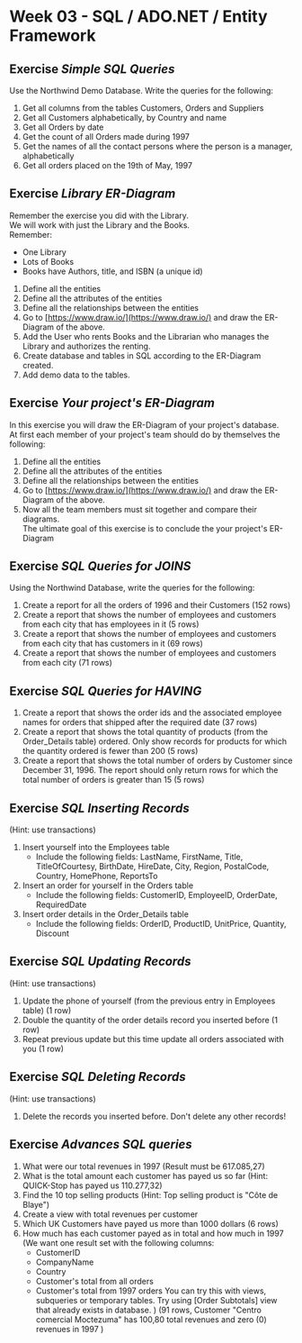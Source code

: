 # Week 03 - SQL / ADO.NET / Entity Framework

## Exercise *Simple SQL Queries*
Use the Northwind Demo Database. Write the queries for the following:  
1. Get all columns from the tables Customers, Orders and Suppliers  
2. Get all Customers alphabetically, by Country and name  
3. Get all Orders by date  
4. Get the count of all Orders made during 1997  
5. Get the names of all the contact persons where the person is a manager, alphabetically   
6. Get all orders placed on the 19th of May, 1997  

## Exercise *Library ER-Diagram*
Remember the exercise you did with the Library.  
We will work with just the Library and the Books.  
Remember:

+ One Library
+ Lots of Books
+ Books have Authors, title, and ISBN (a unique id)

1. Define all the entities  
2. Define all the attributes of the entities  
3. Define all the relationships between the entities  
4. Go to [https://www.draw.io/](https://www.draw.io/) and draw the ER-Diagram of the above.  
5. Add the User who rents Books and the Librarian who manages the Library and authorizes the renting.  
6. Create database and tables in SQL according to the ER-Diagram created.  
7. Add demo data to the tables.  


## Exercise *Your project's ER-Diagram*
In this exercise you will draw the ER-Diagram of your project's database.  
At first each member of your project's team should do by themselves the following:  
1. Define all the entities  
2. Define all the attributes of the entities  
3. Define all the relationships between the entities  
4. Go to [https://www.draw.io/](https://www.draw.io/) and draw the ER-Diagram of the above.  
5. Now all the team members must sit together and compare their diagrams.  
The ultimate goal of this exercise is to conclude the  your project's ER-Diagram  


## Exercise *SQL Queries for JOINS*
Using the Northwind Database, write the queries for the following:  
1. Create a report for all the orders of 1996 and their Customers (152 rows)  
2. Create a report that shows the number of	employees and customers from each city that has employees in it (5 rows)  
3. Create a report that shows the number of employees and customers from each city that has customers in it (69 rows)  
4. Create a report that shows the number of employees and customers from each city (71 rows)  


## Exercise *SQL Queries for HAVING*
1. Create a report that shows the order ids and the associated employee names for orders that shipped after the required date (37 rows)  
2. Create a report that shows the total quantity of products (from the Order_Details table) ordered. Only show records for products for which the quantity ordered is fewer than 200 (5 rows)  
3. Create a report that shows the total number of orders by Customer since December 31, 1996. The report should only return rows for which the total number of orders is greater than 15 (5 rows)  


## Exercise *SQL Inserting Records*
(Hint: use transactions)  
1. Insert yourself into the Employees table  
    * Include the following fields: LastName, FirstName, Title, TitleOfCourtesy, BirthDate, HireDate, City, Region, PostalCode, Country, HomePhone, ReportsTo  
2. Insert an order for yourself in the Orders table  
    * Include the following fields: CustomerID, EmployeeID, OrderDate, RequiredDate  
3. Insert order details in the Order_Details table  
    * Include the following fields: OrderID, ProductID, UnitPrice, Quantity, Discount  


## Exercise *SQL Updating Records*
(Hint: use transactions)  
1. Update the phone of yourself (from the previous entry in Employees table) (1 row)  
2. Double the quantity of the order details record you inserted before (1 row)  
3. Repeat previous update but this time update all orders associated with you (1 row)  


## Exercise *SQL Deleting Records*
(Hint: use transactions)  
1. Delete the records you inserted before. Don't delete any other records!  


## Exercise *Advances SQL queries*
1. What were our total revenues in 1997 (Result must be 617.085,27)
2. What is the total amount each customer has payed us so far (Hint: QUICK-Stop has payed us 110.277,32)
3. Find the 10 top selling products (Hint: Top selling product is "Côte de Blaye")
4. Create a view with total revenues per customer 
4. Which UK Customers have payed us more than 1000 dollars (6 rows)
5. How much has each customer payed as in total and how much in 1997
    (We want one result set with the following columns:
    * CustomerID
    * CompanyName
    * Country
    * Customer's total from all orders
    * Customer's total from 1997 orders
     You can try this with views, subqueries or temporary tables. 
     Try using [Order Subtotals] view that already exists in database.
     )
     (91 rows, Customer "Centro comercial Moctezuma" has 100,80 total revenues and zero (0) revenues in 1997 )